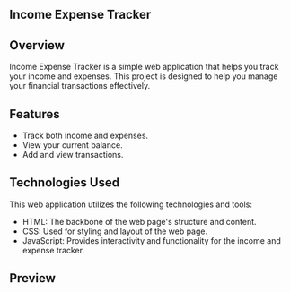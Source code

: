 ## Income Expense Tracker

## Overview

Income Expense Tracker is a simple web application that helps you track your income and expenses. This project is designed to help you manage your financial transactions effectively.

## Features

- Track both income and expenses.
- View your current balance.
- Add and view transactions.
## Technologies Used

This web application utilizes the following technologies and tools:

- HTML: The backbone of the web page's structure and content.
- CSS: Used for styling and layout of the web page.
- JavaScript: Provides interactivity and functionality for the income and expense tracker.

## Preview


